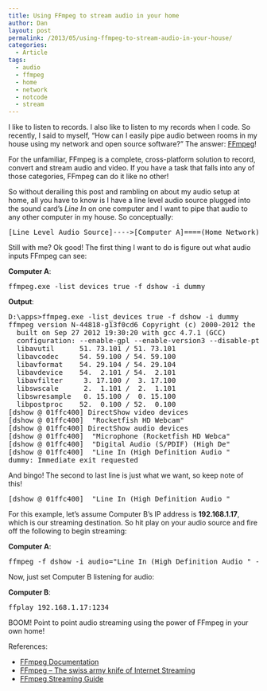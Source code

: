 ```yaml
---
title: Using FFmpeg to stream audio in your home
author: Dan
layout: post
permalink: /2013/05/using-ffmpeg-to-stream-audio-in-your-house/
categories:
  - Article
tags:
  - audio
  - ffmpeg
  - home
  - network
  - notcode
  - stream
---
```

I like to listen to records. I also like to listen to my records when I code. So recently, I said to myself, &#8220;How can I easily pipe audio between rooms in my house using my network and open source software?&#8221; The answer: <a href="http://www.ffmpeg.org/" title="FFmpeg" target="_blank">FFmpeg</a>!

For the unfamiliar, FFmpeg is a complete, cross-platform solution to record, convert and stream audio and video. If you have a task that falls into any of those categories, FFmpeg can do it like no other!

So without derailing this post and rambling on about my audio setup at home, all you have to know is I have a line level audio source plugged into the sound card&#8217;s *Line In* on one computer and I want to pipe that audio to any other computer in my house. So conceptually:

<pre>[Line Level Audio Source]---->[Computer A]====(Home Network)====>[Computer B]
</pre>

Still with me? Ok good! The first thing I want to do is figure out what audio inputs FFmpeg can see:

**Computer A**:

<pre class="brush: bash; title: ; notranslate" title="">ffmpeg.exe -list_devices true -f dshow -i dummy
</pre>

**Output**:

<pre class="brush: bash; title: ; notranslate" title="">D:\apps&gt;ffmpeg.exe -list_devices true -f dshow -i dummy
ffmpeg version N-44818-g13f0cd6 Copyright (c) 2000-2012 the FFmpeg developers
  built on Sep 27 2012 19:30:20 with gcc 4.7.1 (GCC)
  configuration: --enable-gpl --enable-version3 --disable-pthreads --enable-runtime-cpudetect --enable-avisynth --enable-bzlib --enable-frei0r --enable-libass --enable-libcelt --enable-libopencore-amrnb --enable-libopencore-amrwb --enable-libfreetype --enable-libgsm --enable-libmp3lame --enable-libnut --enable-libopenjpeg --enable-librtmp --enable-libschroedinger --enable-libspeex --enable-libtheora --enable-libutvideo --enable-libvo-aacenc --enable-libvo-amrwbenc --enable-libvorbis --enable-libvpx --enable-libx264 --enable-libxavs --enable-libxvid --enable-zlib
  libavutil      51. 73.101 / 51. 73.101
  libavcodec     54. 59.100 / 54. 59.100
  libavformat    54. 29.104 / 54. 29.104
  libavdevice    54.  2.101 / 54.  2.101
  libavfilter     3. 17.100 /  3. 17.100
  libswscale      2.  1.101 /  2.  1.101
  libswresample   0. 15.100 /  0. 15.100
  libpostproc    52.  0.100 / 52.  0.100
[dshow @ 01ffc400] DirectShow video devices
[dshow @ 01ffc400]  "Rocketfish HD Webcam"
[dshow @ 01ffc400] DirectShow audio devices
[dshow @ 01ffc400]  "Microphone (Rocketfish HD Webca"
[dshow @ 01ffc400]  "Digital Audio (S/PDIF) (High De"
[dshow @ 01ffc400]  "Line In (High Definition Audio "
dummy: Immediate exit requested
</pre>

And bingo! The second to last line is just what we want, so keep note of this!

<pre class="brush: bash; title: ; notranslate" title="">[dshow @ 01ffc400]  "Line In (High Definition Audio "
</pre>

For this example, let&#8217;s assume Computer B&#8217;s IP address is **192.168.1.17**, which is our streaming destination. So hit play on your audio source and fire off the following to begin streaming:

**Computer A**:

<pre class="brush: bash; title: ; notranslate" title="">ffmpeg -f dshow -i audio="Line In (High Definition Audio " -acodec libmp3lame -ab 320000 -f rtp rtp://192.168.1.17:1234
</pre>

Now, just set Computer B listening for audio:

**Computer B**:

<pre class="brush: bash; title: ; notranslate" title="">ffplay 192.168.1.17:1234
</pre>

BOOM! Point to point audio streaming using the power of FFmpeg in your own home!

References:

*   <a href="http://www.ffmpeg.org/documentation.html" title="FFmpeg Documentation" target="_blank">FFmpeg Documentation</a>
*   <a href="http://sonnati.wordpress.com/2011/07/11/ffmpeg-the-swiss-army-knife-of-internet-streaming-part-i/" title="FFmpeg - The swiss army knife of Internet streaming" target="_blank">FFmpeg &#8211; The swiss army knife of Internet Streaming</a>
*   <a href="http://ffmpeg.org/trac/ffmpeg/wiki/StreamingGuide" title="FFmpeg Streaming Guide" target="_blank">FFmpeg Streaming Guide</a>